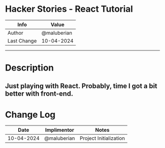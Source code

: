 # Hacker Stories - React Tutorial
| Info        | Value       |
|-------------|-------------|
| Author      | @maluberian |
| Last Change | 10-04-2024  |

---
# Description
Just playing with React. Probably, time I got a  bit better with front-end.
---
# Change Log
| Date       | Implimentor | Notes                  |
|------------|-------------|------------------------|
| 10-04-2024 | @maluberian | Project Initialization |